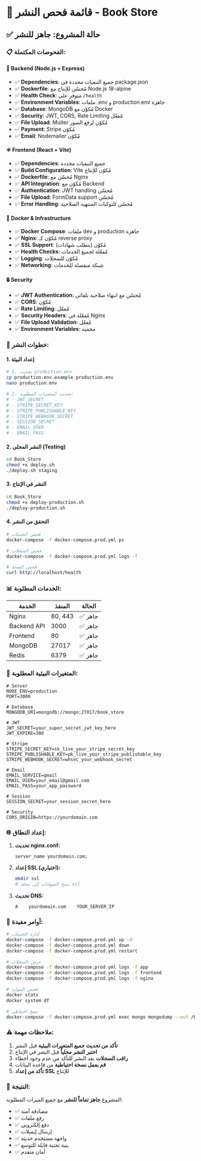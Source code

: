 # 🚀 قائمة فحص النشر - Book Store

## ✅ حالة المشروع: **جاهز للنشر**

### 📋 **الفحوصات المكتملة:**

#### 🔧 **Backend (Node.js + Express)**
- ✅ **Dependencies**: جميع التبعيات محددة في package.json
- ✅ **Dockerfile**: مُحسّن للإنتاج مع Node.js 18-alpine
- ✅ **Health Check**: متوفر على `/health`
- ✅ **Environment Variables**: ملفات .env و production.env جاهزة
- ✅ **Database**: MongoDB مُكوّن مع Docker
- ✅ **Security**: JWT, CORS, Rate Limiting مُفعّل
- ✅ **File Upload**: Multer مُكوّن لرفع الصور
- ✅ **Payment**: Stripe مُكوّن
- ✅ **Email**: Nodemailer مُكوّن

#### ⚛️ **Frontend (React + Vite)**
- ✅ **Dependencies**: جميع التبعيات محددة
- ✅ **Build Configuration**: Vite مُكوّن للإنتاج
- ✅ **Dockerfile**: مُحسّن مع Nginx
- ✅ **API Integration**: مُكوّن مع Backend
- ✅ **Authentication**: JWT handling مُحسّن
- ✅ **File Upload**: FormData support مُحسّن
- ✅ **Error Handling**: مُحسّن للتوكنات المنتهية الصلاحية

#### 🐳 **Docker & Infrastructure**
- ✅ **Docker Compose**: ملفات dev و production جاهزة
- ✅ **Nginx**: مُكوّن كـ reverse proxy
- ✅ **SSL Support**: مُكوّن (يتطلب شهادات)
- ✅ **Health Checks**: مُفعّلة لجميع الخدمات
- ✅ **Logging**: مُكوّن للسجلات
- ✅ **Networking**: شبكة منفصلة للخدمات

#### 🔒 **Security**
- ✅ **JWT Authentication**: مُحسّن مع انتهاء صلاحية تلقائي
- ✅ **CORS**: مُكوّن
- ✅ **Rate Limiting**: مُفعّل
- ✅ **Security Headers**: مُفعّلة في Nginx
- ✅ **File Upload Validation**: مُفعّل
- ✅ **Environment Variables**: محمية

### 🚀 **خطوات النشر:**

#### **1. إعداد البيئة**
```bash
# 1. تحديث production.env
cp production.env.example production.env
nano production.env

# 2. تحديث المتغيرات المطلوبة:
# - JWT_SECRET
# - STRIPE_SECRET_KEY
# - STRIPE_PUBLISHABLE_KEY
# - STRIPE_WEBHOOK_SECRET
# - SESSION_SECRET
# - EMAIL_USER
# - EMAIL_PASS
```

#### **2. النشر المحلي (Testing)**
```bash
cd Book_Store
chmod +x deploy.sh
./deploy.sh staging
```

#### **3. النشر في الإنتاج**
```bash
cd Book_Store
chmod +x deploy-production.sh
./deploy-production.sh
```

#### **4. التحقق من النشر**
```bash
# فحص الخدمات
docker-compose -f docker-compose.prod.yml ps

# فحص السجلات
docker-compose -f docker-compose.prod.yml logs -f

# فحص الصحة
curl http://localhost/health
```

### 📊 **الخدمات المطلوبة:**

| الخدمة | المنفذ | الحالة |
|--------|--------|--------|
| Nginx | 80, 443 | ✅ جاهز |
| Backend API | 3000 | ✅ جاهز |
| Frontend | 80 | ✅ جاهز |
| MongoDB | 27017 | ✅ جاهز |
| Redis | 6379 | ✅ جاهز |

### 🔧 **المتغيرات البيئية المطلوبة:**

```env
# Server
NODE_ENV=production
PORT=3000

# Database
MONGODB_URI=mongodb://mongo:27017/book_store

# JWT
JWT_SECRET=your_super_secret_jwt_key_here
JWT_EXPIRE=30d

# Stripe
STRIPE_SECRET_KEY=sk_live_your_stripe_secret_key
STRIPE_PUBLISHABLE_KEY=pk_live_your_stripe_publishable_key
STRIPE_WEBHOOK_SECRET=whsec_your_webhook_secret

# Email
EMAIL_SERVICE=gmail
EMAIL_USER=your_email@gmail.com
EMAIL_PASS=your_app_password

# Session
SESSION_SECRET=your_session_secret_here

# Security
CORS_ORIGIN=https://yourdomain.com
```

### 🌐 **إعداد النطاق:**

1. **تحديث nginx.conf:**
   ```nginx
   server_name yourdomain.com;
   ```

2. **إعداد SSL (اختياري):**
   ```bash
   mkdir ssl
   # نسخ الشهادات إلى مجلد ssl
   ```

3. **تحديث DNS:**
   ```
   A    yourdomain.com    YOUR_SERVER_IP
   ```

### 📱 **أوامر مفيدة:**

```bash
# إدارة الخدمات
docker-compose -f docker-compose.prod.yml up -d
docker-compose -f docker-compose.prod.yml down
docker-compose -f docker-compose.prod.yml restart

# عرض السجلات
docker-compose -f docker-compose.prod.yml logs -f app
docker-compose -f docker-compose.prod.yml logs -f frontend
docker-compose -f docker-compose.prod.yml logs -f nginx

# فحص الموارد
docker stats
docker system df

# نسخ احتياطي
docker-compose -f docker-compose.prod.yml exec mongo mongodump --out /backup
```

### ⚠️ **ملاحظات مهمة:**

1. **تأكد من تحديث جميع المتغيرات البيئية** قبل النشر
2. **اختبر النشر محلياً** قبل النشر في الإنتاج
3. **راقب السجلات** بعد النشر للتأكد من عدم وجود أخطاء
4. **قم بعمل نسخة احتياطية** من قاعدة البيانات
5. **تأكد من إعداد SSL** للإنتاج

### 🎉 **النتيجة:**

المشروع **جاهز تماماً للنشر** مع جميع الميزات المطلوبة:
- ✅ مصادقة آمنة
- ✅ رفع ملفات
- ✅ دفع إلكتروني
- ✅ إرسال إيميلات
- ✅ واجهة مستخدم حديثة
- ✅ بنية تحتية قابلة للتوسع
- ✅ أمان متقدم
